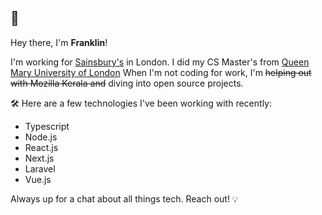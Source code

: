 ## 👋 

Hey there, I'm **Franklin**!

I'm working for [Sainsbury's](https://github.com/sainsburys-tech) in London. I did my CS Master's from [Queen Mary University of London](https://www.qmul.ac.uk/) When I'm not coding for work, I'm ~~helping out with Mozilla Kerala and~~ diving into open source projects.

🛠 Here are a few technologies I've been working with recently:

   - Typescript
   - Node.js
   - React.js
   - Next.js
   - Laravel
   - Vue.js

Always up for a chat about all things tech. Reach out! 💡
<!--
I'm **Franklin**, and I currently work as a Software Engineer @ [Huboo 📦 🚀](https://www.huboo.com/) in Bristol, UK. I completed my master's degree in Computer Science from the [Queen Mary University of London](https://www.qmul.ac.uk/). I am an [Open Source](https://github.com/beingfranklin?tab=repositories) enthusiast and a [Mozilla Kerala](https://github.com/MozillaKerala) volunteer.

Here are a few technologies I've been working with recently:

   - Typescript
   - Node.js
   - React.js
   - Next.js
   - Laravel
   - Vue.js


**beingfranklin/beingfranklin** is a ✨ _special_ ✨ repository because its `README.md` (this file) appears on your GitHub profile.

Here are some ideas to get you started:

- 🔭 I’m currently working on ...
- 🌱 I’m currently learning ...
- 👯 I’m looking to collaborate on ...
- 🤔 I’m looking for help with ...
- 💬 Ask me about ...
- 📫 How to reach me: ...
- 😄 Pronouns: ...
- ⚡ Fun fact: ...
-->

